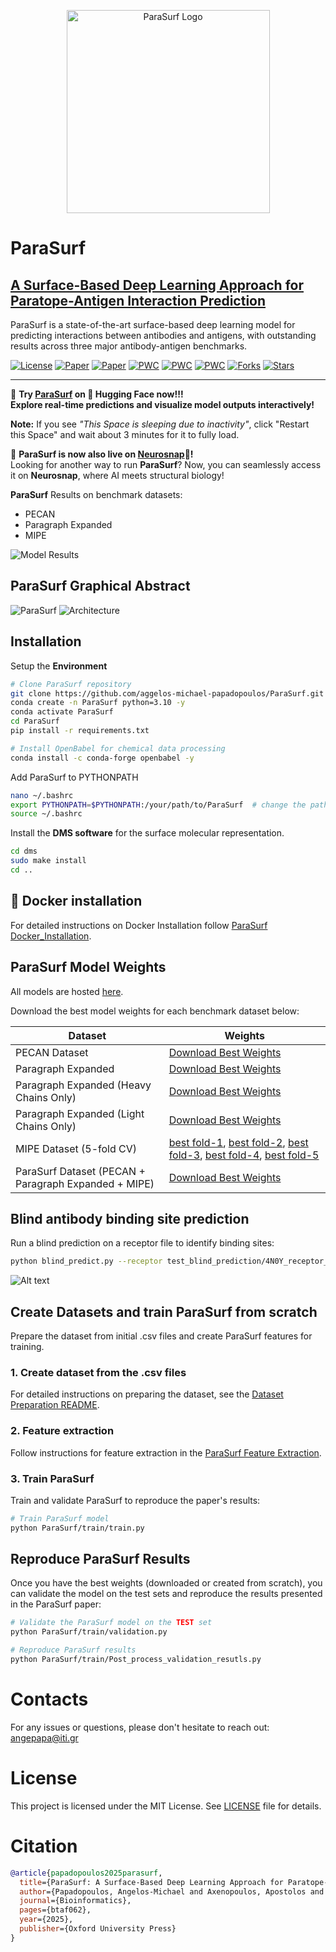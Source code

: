 <p align="center">
  <img src="images/logo.png" alt="ParaSurf Logo" width="325">
</p>

# **ParaSurf**
## **[A Surface-Based Deep Learning Approach for Paratope-Antigen Interaction Prediction](https://doi.org/10.1093/bioinformatics/btaf062)**

ParaSurf is a state-of-the-art surface-based deep learning model for predicting interactions between antibodies and antigens, with outstanding results across three major antibody-antigen benchmarks.


[![License](https://img.shields.io/github/license/aggelos-michael-papadopoulos/ParaSurf)](https://github.com/aggelos-michael-papadopoulos/ParaSurf/blob/main/LICENSE)
[![Paper](https://img.shields.io/badge/Bioinformatics-Published-blue)](https://doi.org/10.1093/bioinformatics/btaf062)
[![Paper](https://img.shields.io/badge/Bioarxiv-Preprint-blue)](https://www.biorxiv.org/content/10.1101/2024.12.16.628621v2)
[![PWC](https://img.shields.io/endpoint.svg?url=https://paperswithcode.com/badge/parasurf-a-surface-based-deep-learning/antibody-antigen-binding-prediction-on-pecan)](https://paperswithcode.com/sota/antibody-antigen-binding-prediction-on-pecan?p=parasurf-a-surface-based-deep-learning)
[![PWC](https://img.shields.io/endpoint.svg?url=https://paperswithcode.com/badge/parasurf-a-surface-based-deep-learning/antibody-antigen-binding-prediction-on-1)](https://paperswithcode.com/sota/antibody-antigen-binding-prediction-on-1?p=parasurf-a-surface-based-deep-learning)
[![PWC](https://img.shields.io/endpoint.svg?url=https://paperswithcode.com/badge/parasurf-a-surface-based-deep-learning/antibody-antigen-binding-prediction-on-mipe)](https://paperswithcode.com/sota/antibody-antigen-binding-prediction-on-mipe?p=parasurf-a-surface-based-deep-learning)
[![Forks](https://img.shields.io/github/forks/aggelos-michael-papadopoulos/ParaSurf)](https://github.com/aggelos-michael-papadopoulos/ParaSurf/network/members)
[![Stars](https://img.shields.io/github/stars/aggelos-michael-papadopoulos/ParaSurf)](https://github.com/aggelos-michael-papadopoulos/ParaSurf/stargazers)


---
🚀 **Try [ParaSurf](https://huggingface.co/spaces/angepapa/ParaSurf) on 🤗 Hugging Face now!!!**  
**Explore real-time predictions and visualize model outputs interactively!**

**Note:** If you see *"This Space is sleeping due to inactivity"*, click "Restart this Space" and wait about 3 minutes for it to fully load.

🧬 **ParaSurf is now also live on [Neurosnap](https://neurosnap.ai/service/ParaSurf)🧬!**  
Looking for another way to run **ParaSurf**? Now, you can seamlessly access it on **Neurosnap**, where AI meets structural biology!  



**ParaSurf** Results on benchmark datasets:
* PECAN 
* Paragraph Expanded
* MIPE

![Model Results](images/results.jpg)


## **ParaSurf Graphical Abstract**
![ParaSurf](images/ParaSurf.jpg)
![Architecture](images/model%20architecture.jpg)


## Installation

Setup the **Environment**
```bash
# Clone ParaSurf repository
git clone https://github.com/aggelos-michael-papadopoulos/ParaSurf.git 
conda create -n ParaSurf python=3.10 -y
conda activate ParaSurf
cd ParaSurf
pip install -r requirements.txt

# Install OpenBabel for chemical data processing
conda install -c conda-forge openbabel -y
```

Add ParaSurf to PYTHONPATH
```bash
nano ~/.bashrc  
export PYTHONPATH=$PYTHONPATH:/your/path/to/ParaSurf  # change the path to yours
source ~/.bashrc  
```
Install the **DMS software** for the surface molecular representation.
```bash
cd dms
sudo make install
cd ..
```

## 🐳 Docker installation
For detailed instructions on Docker Installation follow [ParaSurf Docker_Installation](Docker/README.md).
## **ParaSurf Model Weights**

All models are hosted [here](https://drive.google.com/drive/folders/1Kpehru9SnWsl7_Wq93WuI_o7f8wrPgpI?usp=drive_link).

Download the best model weights for each benchmark dataset below:


| Dataset                                              | Weights                                                                                                                                                      |
|------------------------------------------------------|--------------------------------------------------------------------------------------------------------------------------------------------------------------|
| PECAN Dataset                                        | [Download Best Weights](https://drive.google.com/uc?export=download&id=1vZGH-T6K5_ShVma3dwLkLdkoivs09rSP)                                                    |
| Paragraph Expanded                                   | [Download Best Weights](https://drive.google.com/uc?export=download&id=1nd3npYK303e8owDBvW8Ygd5m9SD1puhR)                                                    |
| Paragraph Expanded (Heavy Chains Only)               | [Download Best Weights](https://drive.google.com/uc?export=download&id=16LA99tPYP7vkKpc-ycn98esEUhXUDc-n)                                                    |
| Paragraph Expanded (Light Chains Only)               | [Download Best Weights](https://drive.google.com/uc?export=download&id=1mEBLPKi1sny-inr1ogdYWoo44XgbH8db)                                                    |
| MIPE Dataset (5-fold CV)                             | [best fold-1](https://drive.google.com/uc?export=download&id=1vIg9m557yiQdYsDelbR39Ch2QTKeLJp5), [best fold-2](https://drive.google.com/uc?export=download&id=1wU--r9sMxdF32nmdp3x9N1Ah8UriZVVD), [best fold-3](https://drive.google.com/uc?export=download&id=1LeATakZ-fxIaovQ8wydZbBNfSkbTsub7), [best fold-4](https://drive.google.com/uc?export=download&id=1dj482apCA09sBw2OUQrNR3PVBLEU9okp), [best fold-5](https://drive.google.com/uc?export=download&id=1Ai0VnytiUNUJsJ5ifKuBv4nkiz35iI6M) |
| ParaSurf Dataset (PECAN + Paragraph Expanded + MIPE) | [Download Best Weights](https://drive.google.com/uc?export=download&id=1LBydgQ7sTXTAuEdE3Le_PH6cY_F2h_Tp)                                                    |


## **Blind antibody binding site prediction**
Run a blind prediction on a receptor file to identify binding sites:

```bash
python blind_predict.py --receptor test_blind_prediction/4N0Y_receptor_1.pdb --model_weights path/to/model_weights
```
![Alt text](images/pred_example.png)


## Create Datasets and train ParaSurf from scratch
Prepare the dataset from initial .csv files and create ParaSurf features for training.

### 1. Create dataset from the .csv files
For detailed instructions on preparing the dataset, see the [Dataset Preparation README](ParaSurf/create_datasets_from_csv/README.md).

### 2. Feature extraction
Follow instructions for feature extraction in the [ParaSurf Feature Extraction](ParaSurf/preprocess/README.md).

### 3. Train ParaSurf
Train and validate ParaSurf to reproduce the paper's results:
```bash
# Train ParaSurf model
python ParaSurf/train/train.py
```

## Reproduce ParaSurf Results
Once you have the best weights (downloaded or created from scratch), you can validate the model on the test sets and reproduce the results presented in the ParaSurf paper:

```bash
# Validate the ParaSurf model on the TEST set 
python ParaSurf/train/validation.py

# Reproduce ParaSurf results
python ParaSurf/train/Post_process_validation_resutls.py
```

# Contacts
For any issues or questions, please don't hesitate to reach out: [angepapa@iti.gr](mailto:angepapa@iti.gr)

# License

This project is licensed under the MIT License. See [LICENSE](LICENSE) file for details.


# Citation
```bibtex
@article{papadopoulos2025parasurf,
  title={ParaSurf: A Surface-Based Deep Learning Approach for Paratope-Antigen Interaction Prediction},
  author={Papadopoulos, Angelos-Michael and Axenopoulos, Apostolos and Iatrou, Anastasia and Stamatopoulos, Kostas and Alvarez, Federico and Daras, Petros},
  journal={Bioinformatics},
  pages={btaf062},
  year={2025},
  publisher={Oxford University Press}
}
```
